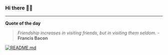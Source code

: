 ### Hi there 👋🏻


---

**Quote of the day**

> *Friendship increases in visiting friends, but in visiting them seldom.* - **Francis Bacon** 

[![README.md](https://github.com/marcolovazzano/marcolovazzano/actions/workflows/readme.yml/badge.svg?branch=main)](https://github.com/marcolovazzano/marcolovazzano/actions/workflows/readme.yml)
